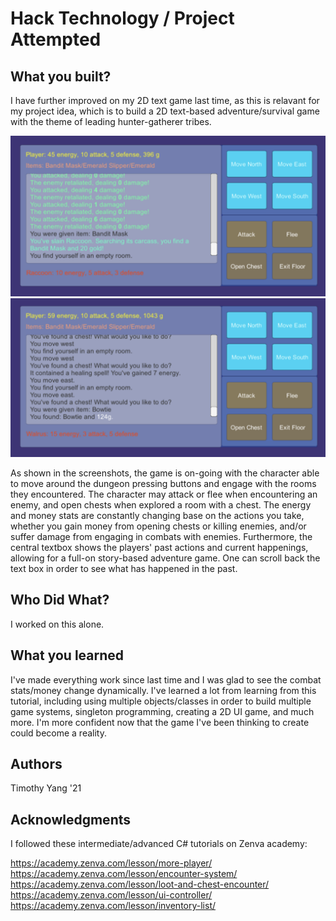 # Hack Technology / Project Attempted


## What you built? 

I have further improved on my 2D text game last time, as this is relavant for my project idea, which is to build a 2D text-based adventure/survival game with the theme of leading hunter-gatherer tribes.


<img src="https://github.com/dartmouth-cs98/hack-a-thing-21f-2-tim-yang/blob/main/2D%20game%20screenshots/2D%20game%20screenshot%201.png" width="600">


<img src="https://github.com/dartmouth-cs98/hack-a-thing-21f-2-tim-yang/blob/main/2D%20game%20screenshots/2D%20game%20screenshot%202.png" width="600">

As shown in the screenshots, the game is on-going with the character able to move around the dungeon pressing buttons and engage with the rooms they encountered. The character may attack or flee when encountering an enemy, and open chests when explored a room with a chest. The energy and money stats are constantly changing base on the actions you take, whether you gain money from opening chests or killing enemies, and/or suffer damage from engaging in combats with enemies. Furthermore, the central textbox shows the players' past actions and current happenings, allowing for a full-on story-based adventure game. One can scroll back the text box in order to see what has happened in the past.


## Who Did What?

I worked on this alone.


## What you learned

I've made everything work since last time and I was glad to see the combat stats/money change dynamically. I've learned a lot from learning from this tutorial, including using multiple objects/classes in order to build multiple game systems, singleton programming, creating a 2D UI game, and much more. I'm more confident now that the game I've been thinking to create could become a reality.

## Authors

Timothy Yang '21


## Acknowledgments

I followed these intermediate/advanced C# tutorials on Zenva academy:

https://academy.zenva.com/lesson/more-player/
https://academy.zenva.com/lesson/encounter-system/
https://academy.zenva.com/lesson/loot-and-chest-encounter/
https://academy.zenva.com/lesson/ui-controller/
https://academy.zenva.com/lesson/inventory-list/
